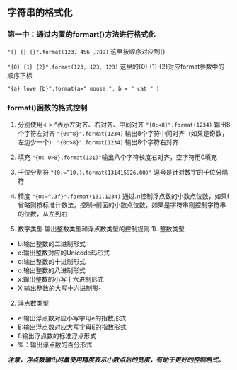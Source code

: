 ## 字符串的格式化

### 第一中：通过内置的formart()方法进行格式化
``` "{} {} {}".format(123, 456 ,789) ``` 这里按顺序对应到{}

``` "{0} {1} {2}".format(123, 123, 123) ``` 这里的{0} {1} {2}对应format参数中的顺序下标

``` "{a} love {b}".format(a=" mouse ", b = " cat " ) ``` 

### format()函数的格式控制

1.  分别使用< > ^表示左对齐、右对齐、中间对齐
``` "{0:<8}".format(1234) ``` 输出8个字符左对齐
``` "{0:^8}".format(1234) ``` 输出8个字符中间对齐（如果是奇数，左边少一个）
``` "{0:>8}".format(1234) ``` 输出8个字符右对齐

2. 填充
``` "{0: 0>8}.format(131)" ```输出八个字符长度右对齐，空字符用0填充

3. 千位分割符
``` "{0:=^10,}.format(131415926.00)" ``` 逗号是针对数字的千位分隔符

4. 精度
``` "{0:=^.3f}".format(131.1234) ``` 通过.n控制浮点数的小数点位数，如果f省略则按标准计数法，控制e前面的小数点位数，如果是字符串则控制字符串的位数，从左到右

5. 数字类型
输出整数类型和浮点数类型的控制规则
1).  整数类型
- b:输出整数的二进制形式
- c:输出整数对应的Unicode码形式
- d:输出整数的十进制形式
- o:输出整数的八进制形式
- x:输出整数的小写十六进制形式
- X:输出整数的大写十六进制形-

2. 浮点数类型
- e:输出浮点数对应小写字母e的指数形式
- E:输出浮点数对应大写字母E的指数形式
- f:输出浮点数的标准浮点形式
- %：输出浮点数的百分形式

***注意，浮点数输出尽量使用精度表示小数点后的宽度，有助于更好的控制格式。***